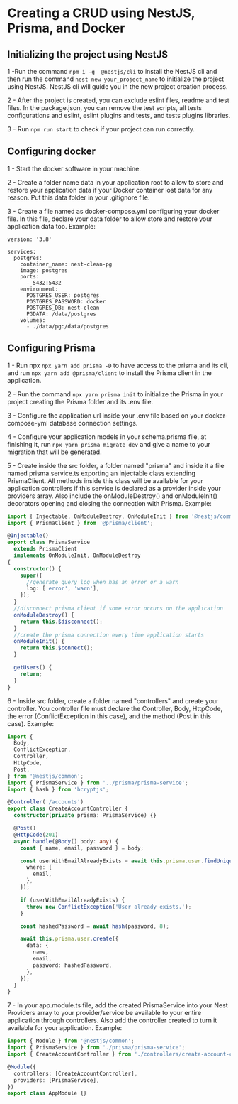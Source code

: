 # Creating a CRUD using NestJS, Prisma, and Docker

## Initializing the project using NestJS 

1 -Run the command ```npm i -g  @nestjs/cli``` to install the NestJS cli and then run the command ```nest new your_project_name``` to initialize the project using NestJS. NestJS cli will guide you in the new project creation process.

2 - After the project is created, you can exclude eslint files, readme and test files. In the package.json, you can remove the test scripts, all tests configurations and eslint, eslint plugins and tests, and tests plugins libraries.

3 - Run ```npm run start``` to check if your project can run correctly.


## Configuring docker

1 - Start the docker software in your machine.

2 - Create a folder name data in your application root to allow to store and restore your application data if your  Docker container lost data for any reason. Put this data folder in your .gitignore file.

3 - Create a file named as docker-compose.yml configuring your docker file. In this file, declare your data folder to allow store and restore your application data too. Example:

```
version: '3.8'

services:
  postgres:
    container_name: nest-clean-pg
    image: postgres
    ports:
      - 5432:5432
    environment:
      POSTGRES_USER: postgres
      POSTGRES_PASSWORD: docker
      POSTGRES_DB: nest-clean
      PGDATA: /data/postgres
    volumes:
      - ./data/pg:/data/postgres
```

## Configuring Prisma

1 - Run npx ```npx yarn add prisma -D``` to have access to the prisma and its cli, and run ```npx yarn add @prisma/client``` to install the Prisma client in the application.

2 - Run the command ```npx yarn prisma init``` to initialize the Prisma in your project creating the Prisma folder and its .env file.

3 - Configure the application url inside your .env file based on your docker-compose-yml database connection settings.

4 - Configure your application models in your schema.prisma file, at finishing it, run ```npx yarn prisma migrate dev``` and give a name to your migration that will be generated.

5 - Create inside the src folder, a folder named "prisma" and inside it a file named prisma.service.ts 
exporting an injectable class extending PrismaClient. All methods inside this class will be available for your application controllers if this service is declared as a provider inside your providers array. Also include the  onModuleDestroy() and onModuleInit() decorators opening and closing the connection with Prisma. Example:

```typescript
import { Injectable, OnModuleDestroy, OnModuleInit } from '@nestjs/common';
import { PrismaClient } from '@prisma/client';

@Injectable()
export class PrismaService
  extends PrismaClient
  implements OnModuleInit, OnModuleDestroy
{
  constructor() {
    super({
      //generate query log when has an error or a warn
      log: ['error', 'warn'],
    });
  }
  //disconnect prisma client if some error occurs on the application
  onModuleDestroy() {
    return this.$disconnect();
  }
  //create the prisma connection every time application starts
  onModuleInit() {
    return this.$connect();
  }

  getUsers() {
    return;
  }
}

```

6 - Inside src folder, create a folder named "controllers" and create your controller. You controller file must declare the Controller, Body, HttpCode, the error (ConflictException in this case), and the method (Post in this case). Example:

```typescript
import {
  Body,
  ConflictException,
  Controller,
  HttpCode,
  Post,
} from '@nestjs/common';
import { PrismaService } from '../prisma/prisma-service';
import { hash } from 'bcryptjs';

@Controller('/accounts')
export class CreateAccountController {
  constructor(private prisma: PrismaService) {}

  @Post()
  @HttpCode(201)
  async handle(@Body() body: any) {
    const { name, email, password } = body;

    const userWithEmailAlreadyExists = await this.prisma.user.findUnique({
      where: {
        email,
      },
    });

    if (userWithEmailAlreadyExists) {
      throw new ConflictException('User already exists.');
    }

    const hashedPassword = await hash(password, 8);

    await this.prisma.user.create({
      data: {
        name,
        email,
        password: hashedPassword,
      },
    });
  }
}

```

7 - In your app.module.ts file, add the created PrismaService into your Nest Providers array to your provider/service be available to your entire application through controllers. Also add the controller created to turn it available for your application. Example:

```typescript
import { Module } from '@nestjs/common';
import { PrismaService } from './prisma/prisma-service';
import { CreateAccountController } from './controllers/create-account-controller';

@Module({
  controllers: [CreateAccountController],
  providers: [PrismaService],
})
export class AppModule {}


```
